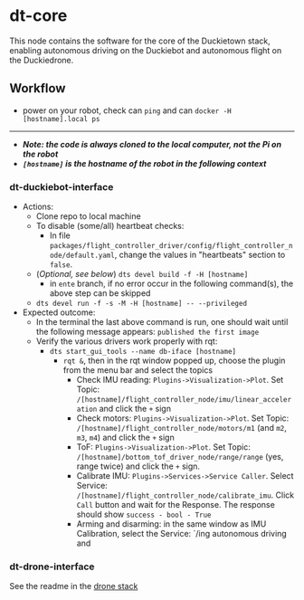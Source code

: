 # dt-core

This node contains the software for the core of the Duckietown stack, enabling autonomous driving on the Duckiebot and autonomous flight on the Duckiedrone.

## Workflow

* power on your robot, check can `ping` and can `docker -H [hostname].local ps`

---
* ***Note: the code is always cloned to the local computer, not the Pi on the robot***
* ***`[hostname]` is the hostname of the robot in the following context***
### dt-duckiebot-interface
* Actions:
    * Clone repo to local machine
    * To disable (some/all) heartbeat checks:
      * In file `packages/flight_controller_driver/config/flight_controller_node/default.yaml`, change the values in "heartbeats" section to `false`.
    * (*Optional, see below*) `dts devel build -f -H [hostname]`
      * in `ente` branch, if no error occur in the following command(s), the above step can be skipped
    * `dts devel run -f -s -M -H [hostname] -- --privileged`
* Expected outcome:
  * In the terminal the last above command is run, one should wait until the following message appears: `published the first image`
  * Verify the various drivers work properly with rqt:
    * `dts start_gui_tools --name db-iface [hostname]`
      * `rqt &`, then in the rqt window popped up, choose the plugin from the menu bar and select the topics
        * Check IMU reading: `Plugins->Visualization->Plot`. Set Topic: `/[hostname]/flight_controller_node/imu/linear_acceleration` and click the `+` sign
        * Check motors: `Plugins->Visualization->Plot`. Set Topic: `/[hostname]/flight_controller_node/motors/m1` (and `m2`, `m3`, `m4`) and click the `+` sign
        * ToF: `Plugins->Visualization->Plot`. Set Topic: `/[hostname]/bottom_tof_driver_node/range/range` (yes, range twice) and click the `+` sign.
        * Calibrate IMU: `Plugins->Services->Service Caller`. Select Service: `/[hostname]/flight_controller_node/calibrate_imu`. Click `Call` button and wait for the Response. The response should show `success - bool - True`
        * Arming and disarming: in the same window as IMU Calibration, select the Service: `/ing autonomous driving and 

### dt-drone-interface

See the readme in the [drone stack](packages/robots/duckiedrone/README.md)